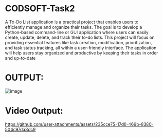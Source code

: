 # CODSOFT-Task2

A To-Do List application is a practical project that enables users to efficiently manage and organize their tasks. The goal is to develop a Python-based command-line or GUI application where users can easily create, update, delete, and track their to-do lists. This project will focus on providing essential features like task creation, modification, prioritization, and task status tracking, all within a user-friendly interface. The application will help users stay organized and productive by keeping their tasks in order and up-to-date

# OUTPUT:

![image](https://github.com/user-attachments/assets/582df78a-7bd1-4144-bb4f-eff2a1e99048)

# Video Output:

https://github.com/user-attachments/assets/235cce75-17d0-469b-8380-504c97da3dc9


